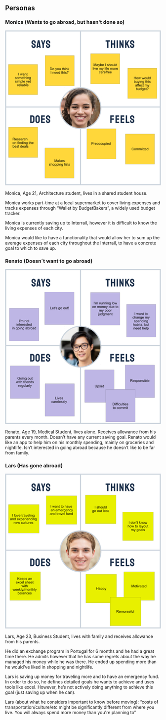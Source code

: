 <h2>Personas</h2>

<h3>Monica (Wants to go abroad, but hasn't done so)</h3>

![](/Personas/Monica.jpg)

Monica, Age 21, Architecture student, lives in a shared student house. 

Monica works part-time at a local supermarket to cover living expenses and tracks expenses through “Wallet by BudgetBakers”, a widely used budget tracker. 

Monica is currently saving up to Interrail, however it is difficult to know the living expenses of each city. 

Monica would like to have a functionality that would allow her to sum up the average expenses of each city throughout the Interrail, to have a concrete goal to which to save up.

<h3>Renato (Doesn´t want to go abroad)</h3>

![](/Personas/Renato.jpg)

Renato, Age 19, Medical Student, lives alone. Receives allowance from his parents every month. Doesn’t have any current saving goal. Renato would like an app to help him on his monthly spending, mainly on groceries and nightlife. Isn’t interested in going abroad because he doesn’t like to be far from family.


<h3>Lars (Has gone abroad)</h3>

![](/Personas/Lars.jpg)

Lars, Age 23, Business Student, lives with family and receives allowance from his parents. 

He did an exchange program in Portugal for 6 months and he had a great time there. He admits however that he has some regrets about the way he managed his money while he was there. He ended up spending more than he would’ve liked in shopping and nightlife. 

Lars is saving up money for traveling more and to have an emergency fund. In order to do so, he defines detailed goals he wants to achieve and uses tools like excel. However, he’s not actively doing anything to achieve this goal (just saving up when he can).  

Lars (about what he considers important to know before moving): “costs of transportation/culture/etc might be significantly different from where you live. You will always spend more money than you're planning to”
